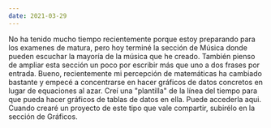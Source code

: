 ```yaml
---
date: 2021-03-29
---
```


No ha tenido mucho tiempo recientemente porque estoy preparando para los examenes de matura, pero hoy terminé la sección de Música donde pueden escuchar la mayoría de la música que he creado. También pienso de ampliar esta sección un poco por escribir más que uno a dos frases por entrada. Bueno, recientemente mi percepción de matemáticas ha cambiado bastante y empecé a concentrarse en hacer gráficos de datos concretos en lugar de equaciones al azar. Creí una "plantilla" de la línea del tiempo para que pueda hacer gráficos de tablas de datos en ella. Puede accederla aqui. Cuando crearé un proyecto de este tipo que vale compartir, subirélo en la sección de Gráficos.

<br/>

<MdImage img="graphs.png" width="432" height="284" class="border"></MdImage>